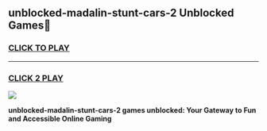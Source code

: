 
## unblocked-madalin-stunt-cars-2 Unblocked Games👋
<h3>
<a href="https://news.freeplayer.one?title=unblocked-madalin-stunt-cars-2&ref=16F">CLICK TO PLAY</a></h3>
<hr>

<h3>
<a href="https://news.freeplayer.one?title=unblocked-madalin-stunt-cars-2&ref=16F">CLICK 2 PLAY</a>
  
</h3>

<a href="https://news.freeplayer.one?title=unblocked-madalin-stunt-cars-2&ref=16F/"><img src="https://clearcache.store/games.png"></a>


**unblocked-madalin-stunt-cars-2 games unblocked: Your Gateway to Fun and Accessible Online Gaming**

